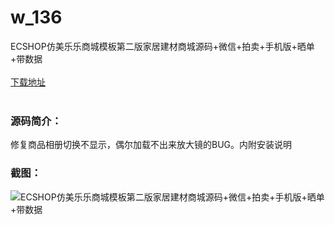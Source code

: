 # w_136
ECSHOP仿美乐乐商城模板第二版家居建材商城源码+微信+拍卖+手机版+晒单+带数据
<br/></br>
[下载地址](https://www.uuid2.com/136.html "下载地址")
<br/></br>
<h3>源码简介：</h3>
<p>修复商品相册切换不显示，偶尔加载不出来放大镜的BUG。内附安装说明<p>
<h3>截图：</h3>
<img src="https://www.uuid2.com/wp-content/uploads/img/202105/7a28b0e139.jpg" alt="ECSHOP仿美乐乐商城模板第二版家居建材商城源码+微信+拍卖+手机版+晒单+带数据">
